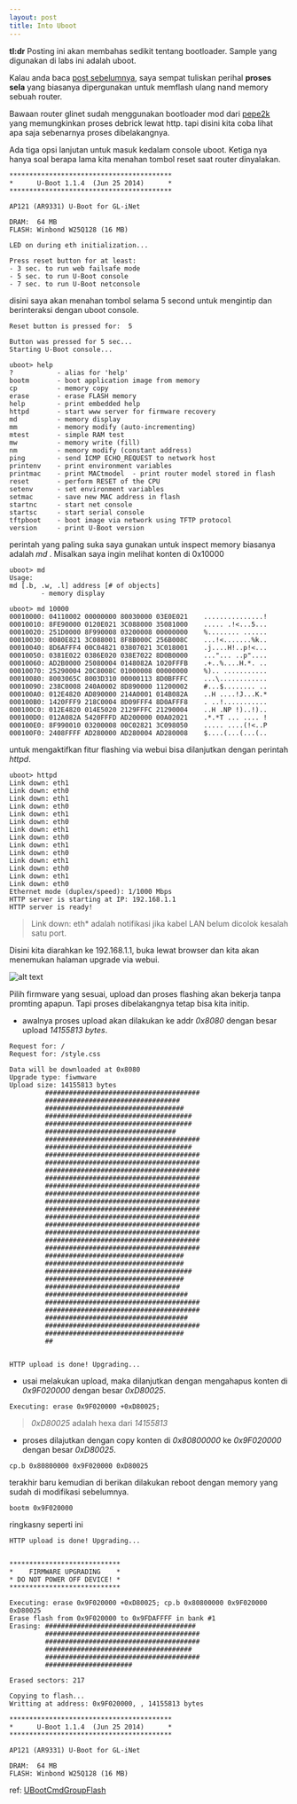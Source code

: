 ```yaml
---
layout: post
title: Into Uboot
---
```


__tl:dr__ Posting ini akan membahas sedikit tentang bootloader. Sample yang digunakan di labs ini adalah uboot.

Kalau anda baca [post sebelumnya][1], saya sempat tuliskan perihal __proses sela__ yang biasanya dipergunakan untuk memflash ulang nand memory sebuah router.

Bawaan router glinet sudah menggunakan bootloader mod dari [pepe2k][2] yang memungkinkan proses debrick lewat http. tapi disini kita coba lihat apa saja sebenarnya proses dibelakangnya.

Ada tiga opsi lanjutan untuk masuk kedalam console uboot. Ketiga nya hanya soal berapa lama kita menahan tombol reset saat router dinyalakan.

```
*****************************************
*      U-Boot 1.1.4  (Jun 25 2014)      *
*****************************************

AP121 (AR9331) U-Boot for GL-iNet

DRAM:  64 MB
FLASH: Winbond W25Q128 (16 MB)

LED on during eth initialization...

Press reset button for at least:
- 3 sec. to run web failsafe mode
- 5 sec. to run U-Boot console
- 7 sec. to run U-Boot netconsole
```
disini saya akan menahan tombol selama 5 second untuk mengintip dan berinteraksi dengan uboot console.

```
Reset button is pressed for:  5 

Button was pressed for 5 sec...
Starting U-Boot console...

uboot> help
?           - alias for 'help'
bootm       - boot application image from memory
cp          - memory copy
erase       - erase FLASH memory
help        - print embedded help
httpd       - start www server for firmware recovery
md          - memory display
mm          - memory modify (auto-incrementing)
mtest       - simple RAM test
mw          - memory write (fill)
nm          - memory modify (constant address)
ping        - send ICMP ECHO_REQUEST to network host
printenv    - print environment variables
printmac    - print MACtmodel  - print router model stored in flash
reset       - perform RESET of the CPU
setenv      - set environment variables
setmac      - save new MAC address in flash
startnc     - start net console
startsc     - start serial console
tftpboot    - boot image via network using TFTP protocol
version     - print U-Boot version
```
perintah yang paling suka saya gunakan untuk inspect memory biasanya adalah _md_ . Misalkan saya ingin melihat konten di 0x10000

```
uboot> md
Usage:
md [.b, .w, .l] address [# of objects]
        - memory display

uboot> md 10000
00010000: 04110002 00000000 80030000 03E0E021    ...............!
00010010: 8FE90000 0120E021 3C088000 35081000    ..... .!<...5...
00010020: 251D0000 8F990008 03200008 00000000    %........ ......
00010030: 0080E821 3C088001 8F8B000C 256B008C    ...!<.......%k..
00010040: 8D6AFFF4 00C04821 03807021 3C018001    .j....H!..p!<...
00010050: 0381E022 0386E020 038E7022 8D0B0000    ..."... ..p"....
00010060: AD2B0000 25080004 0148082A 1020FFFB    .+..%....H.*. ..
00010070: 25290004 20C8008C 01000008 00000000    %).. ...........
00010080: 8003065C 8003D310 00000113 8D0BFFFC    ...\............
00010090: 238C0008 240A0002 8D890000 11200002    #...$........ ..
000100A0: 012E4820 AD890000 214A0001 014B082A    ..H ....!J...K.*
000100B0: 1420FFF9 218C0004 8D09FFF4 8D0AFFF8    . ..!...........
000100C0: 012E4820 014E5020 2129FFFC 21290004    ..H .NP !)..!)..
000100D0: 012A082A 5420FFFD AD200000 00A02021    .*.*T ... .... !
000100E0: 8F990010 03200008 00C02821 3C098050    ..... ....(!<..P
000100F0: 2408FFFF AD280000 AD280004 AD280008    $....(...(...(..
```
untuk mengaktifkan fitur flashing via webui bisa dilanjutkan dengan perintah _httpd_.
```
uboot> httpd
Link down: eth1
Link down: eth0
Link down: eth1
Link down: eth0
Link down: eth1
Link down: eth0
Link down: eth1
Link down: eth0
Link down: eth1
Link down: eth0
Link down: eth1
Link down: eth0
Link down: eth1
Link down: eth0
Ethernet mode (duplex/speed): 1/1000 Mbps
HTTP server is starting at IP: 192.168.1.1
HTTP server is ready!
```
>Link down: eth* adalah notifikasi jika kabel LAN belum dicolok kesalah satu port. 

Disini kita diarahkan ke 192.168.1.1, buka lewat browser dan kita akan menemukan halaman upgrade via webui.

![alt text](/images/web_upgrade.png "webui")

Pilih firmware yang sesuai, upload dan proses flashing akan bekerja tanpa promting apapun. Tapi proses dibelakangnya tetap bisa kita initip.

* awalnya proses upload akan dilakukan ke addr _0x8080_ dengan besar upload _14155813 bytes_.

```
Request for: /
Request for: /style.css

Data will be downloaded at 0x8080
Upgrade type: fiwmware
Upload size: 14155813 bytes
         #######################################
         ##################################
         ###################################
         #####################################
         #####################################
         #################################
         #######################################
         #####################################
         #######################################
         #######################################
         #######################################
         #######################################
         #######################################
         #######################################
         #######################################
         #######################################
         #######################################
         #######################################
         #######################################
         #######################################
         #######################################
         ###################################
         ###################################
         #####################################
         ###################################
         ##################################
         ####################################
         #######################################
         #######################################
         ####################################
         #######################################
         ###################################
         ##


HTTP upload is done! Upgrading...
```
* usai melakukan upload, maka dilanjutkan dengan mengahapus konten di _0x9F020000_ dengan besar _0xD80025_.

```
Executing: erase 0x9F020000 +0xD80025;
```


> _0xD80025_ adalah hexa dari _14155813_ 

* proses dilajutkan dengan copy konten di _0x80800000_ ke _0x9F020000_ dengan besar _0xD80025_.

```
cp.b 0x80800000 0x9F020000 0xD80025
```
terakhir baru kemudian di berikan dilakukan reboot dengan memory yang sudah di modifikasi sebelumnya.

```
bootm 0x9F020000
```

ringkasny seperti ini

```
HTTP upload is done! Upgrading...


****************************
*    FIRMWARE UPGRADING    *
* DO NOT POWER OFF DEVICE! *
****************************

Executing: erase 0x9F020000 +0xD80025; cp.b 0x80800000 0x9F020000 0xD80025
Erase flash from 0x9F020000 to 0x9FDAFFFF in bank #1
Erasing: ######################################
         #######################################
         #######################################
         #####################################
         #######################################
         ######################

Erased sectors: 217

Copying to flash...
Writting at address: 0x9F020000, , 14155813 bytes

*****************************************
*      U-Boot 1.1.4  (Jun 25 2014)      *
*****************************************

AP121 (AR9331) U-Boot for GL-iNet

DRAM:  64 MB
FLASH: Winbond W25Q128 (16 MB)
```

ref: [UBootCmdGroupFlash](https://www.denx.de/wiki/DULG/UBootCmdGroupFlash)

[1]:https://smrx86.github.io/boot-process_di_openwrt

[2]:https://github.com/pepe2k/u-boot_mod